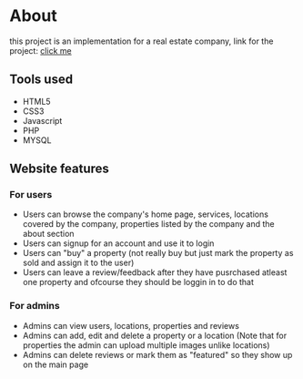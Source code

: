 # About

this project is an implementation for a real estate company, link for the project: [click me](https://www.real-estate-2022.infinityfreeapp.com/)

## Tools used

- HTML5
- CSS3
- Javascript
- PHP
- MYSQL

## Website features

### For users

- Users can browse the company's home page, services, locations covered by the company, properties listed by the company and the about section
- Users can signup for an account and use it to login
- Users can "buy" a property (not really buy but just mark the property as sold and assign it to the user)
- Users can leave a review/feedback after they have pusrchased atleast one property and ofcourse they should be loggin in to do that

### For admins

- Admins can view users, locations, properties and reviews
- Admins can add, edit and delete a property or a location (Note that for properties the admin can upload multiple images unlike locations)
- Admins can delete reviews or mark them as "featured" so they show up on the main page
